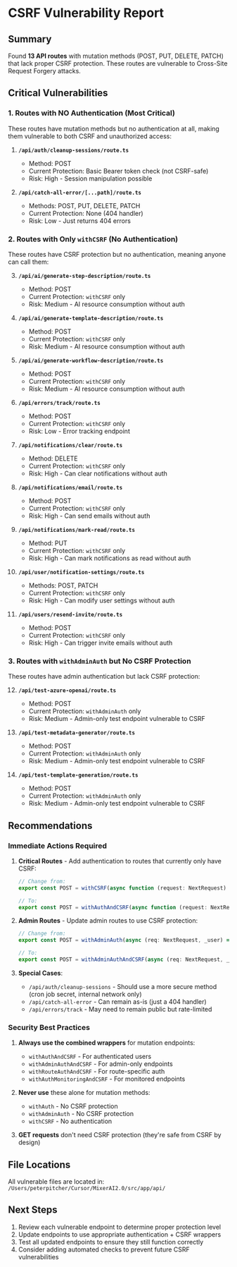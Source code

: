 # CSRF Vulnerability Report

## Summary

Found **13 API routes** with mutation methods (POST, PUT, DELETE, PATCH) that lack proper CSRF protection. These routes are vulnerable to Cross-Site Request Forgery attacks.

## Critical Vulnerabilities

### 1. Routes with NO Authentication (Most Critical)

These routes have mutation methods but no authentication at all, making them vulnerable to both CSRF and unauthorized access:

1. **`/api/auth/cleanup-sessions/route.ts`**
   - Method: POST
   - Current Protection: Basic Bearer token check (not CSRF-safe)
   - Risk: High - Session manipulation possible

2. **`/api/catch-all-error/[...path]/route.ts`**
   - Methods: POST, PUT, DELETE, PATCH
   - Current Protection: None (404 handler)
   - Risk: Low - Just returns 404 errors

### 2. Routes with Only `withCSRF` (No Authentication)

These routes have CSRF protection but no authentication, meaning anyone can call them:

3. **`/api/ai/generate-step-description/route.ts`**
   - Method: POST
   - Current Protection: `withCSRF` only
   - Risk: Medium - AI resource consumption without auth

4. **`/api/ai/generate-template-description/route.ts`**
   - Method: POST
   - Current Protection: `withCSRF` only
   - Risk: Medium - AI resource consumption without auth

5. **`/api/ai/generate-workflow-description/route.ts`**
   - Method: POST
   - Current Protection: `withCSRF` only
   - Risk: Medium - AI resource consumption without auth

6. **`/api/errors/track/route.ts`**
   - Method: POST
   - Current Protection: `withCSRF` only
   - Risk: Low - Error tracking endpoint

7. **`/api/notifications/clear/route.ts`**
   - Method: DELETE
   - Current Protection: `withCSRF` only
   - Risk: High - Can clear notifications without auth

8. **`/api/notifications/email/route.ts`**
   - Method: POST
   - Current Protection: `withCSRF` only
   - Risk: High - Can send emails without auth

9. **`/api/notifications/mark-read/route.ts`**
   - Method: PUT
   - Current Protection: `withCSRF` only
   - Risk: High - Can mark notifications as read without auth

10. **`/api/user/notification-settings/route.ts`**
    - Methods: POST, PATCH
    - Current Protection: `withCSRF` only
    - Risk: High - Can modify user settings without auth

11. **`/api/users/resend-invite/route.ts`**
    - Method: POST
    - Current Protection: `withCSRF` only
    - Risk: High - Can trigger invite emails without auth

### 3. Routes with `withAdminAuth` but No CSRF Protection

These routes have admin authentication but lack CSRF protection:

12. **`/api/test-azure-openai/route.ts`**
    - Method: POST
    - Current Protection: `withAdminAuth` only
    - Risk: Medium - Admin-only test endpoint vulnerable to CSRF

13. **`/api/test-metadata-generator/route.ts`**
    - Method: POST
    - Current Protection: `withAdminAuth` only
    - Risk: Medium - Admin-only test endpoint vulnerable to CSRF

14. **`/api/test-template-generation/route.ts`**
    - Method: POST
    - Current Protection: `withAdminAuth` only
    - Risk: Medium - Admin-only test endpoint vulnerable to CSRF

## Recommendations

### Immediate Actions Required

1. **Critical Routes** - Add authentication to routes that currently only have CSRF:
   ```typescript
   // Change from:
   export const POST = withCSRF(async function (request: NextRequest) {
   
   // To:
   export const POST = withAuthAndCSRF(async function (request: NextRequest, user: User) {
   ```

2. **Admin Routes** - Update admin routes to use CSRF protection:
   ```typescript
   // Change from:
   export const POST = withAdminAuth(async (req: NextRequest, _user) => {
   
   // To:
   export const POST = withAdminAuthAndCSRF(async (req: NextRequest, _user) => {
   ```

3. **Special Cases**:
   - `/api/auth/cleanup-sessions` - Should use a more secure method (cron job secret, internal network only)
   - `/api/catch-all-error` - Can remain as-is (just a 404 handler)
   - `/api/errors/track` - May need to remain public but rate-limited

### Security Best Practices

1. **Always use the combined wrappers** for mutation endpoints:
   - `withAuthAndCSRF` - For authenticated users
   - `withAdminAuthAndCSRF` - For admin-only endpoints
   - `withRouteAuthAndCSRF` - For route-specific auth
   - `withAuthMonitoringAndCSRF` - For monitored endpoints

2. **Never use** these alone for mutation methods:
   - `withAuth` - No CSRF protection
   - `withAdminAuth` - No CSRF protection
   - `withCSRF` - No authentication

3. **GET requests** don't need CSRF protection (they're safe from CSRF by design)

## File Locations

All vulnerable files are located in: `/Users/peterpitcher/Cursor/MixerAI2.0/src/app/api/`

## Next Steps

1. Review each vulnerable endpoint to determine proper protection level
2. Update endpoints to use appropriate authentication + CSRF wrappers
3. Test all updated endpoints to ensure they still function correctly
4. Consider adding automated checks to prevent future CSRF vulnerabilities